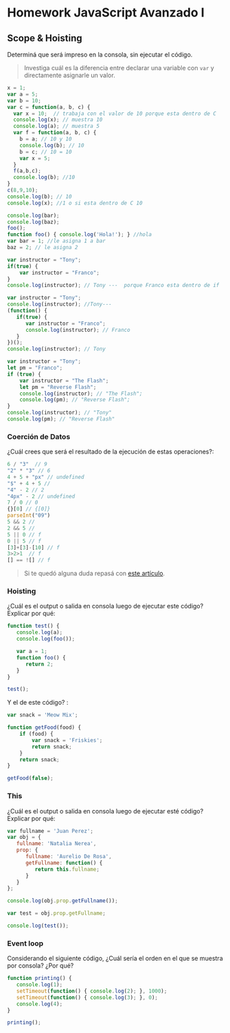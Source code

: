 
# Homework JavaScript Avanzado I

## Scope & Hoisting

Determiná que será impreso en la consola, sin ejecutar el código.

> Investiga cuál es la diferencia entre declarar una variable con `var` y directamente asignarle un valor.

```javascript
x = 1;
var a = 5;
var b = 10;
var c = function(a, b, c) {
  var x = 10;  // trabaja con el valor de 10 porque esta dentro de C
  console.log(x); // muestra 10
  console.log(a); // muestra 5
  var f = function(a, b, c) {
    b = a; // 10 y 10
    console.log(b); // 10
    b = c; // 10 = 10 
    var x = 5;
  }
  f(a,b,c);
  console.log(b); //10
}
c(8,9,10);
console.log(b); // 10
console.log(x); //1 o si esta dentro de C 10
```

```javascript
console.log(bar);
console.log(baz);
foo();
function foo() { console.log('Hola!'); } //hola 
var bar = 1; //le asigna 1 a bar
baz = 2; // le asigna 2
```

```javascript
var instructor = "Tony";
if(true) {
    var instructor = "Franco"; 
}
console.log(instructor); // Tony ---  porque Franco esta dentro de if 
```

```javascript
var instructor = "Tony";
console.log(instructor); //Tony--- 
(function() {
   if(true) {
      var instructor = "Franco";
      console.log(instructor); // Franco 
   }
})();
console.log(instructor); // Tony
```

```javascript
var instructor = "Tony";
let pm = "Franco";
if (true) {
    var instructor = "The Flash";
    let pm = "Reverse Flash";
    console.log(instructor); // "The Flash"; 
    console.log(pm); // "Reverse Flash";
}
console.log(instructor); // "Tony"
console.log(pm); // "Reverse Flash"
```
### Coerción de Datos

¿Cuál crees que será el resultado de la ejecución de estas operaciones?:

```javascript
6 / "3"  // 9
"2" * "3" // 6
4 + 5 + "px" // undefined
"$" + 4 + 5 //  
"4" - 2 // 2
"4px" - 2 // undefined
7 / 0 // 0
{}[0] // {[0]}
parseInt("09")
5 && 2 // 
2 && 5 // 
5 || 0 // f
0 || 5 // f 
[3]+[3]-[10] // f
3>2>1  // f
[] == ![] // f
```

> Si te quedó alguna duda repasá con [este artículo](http://javascript.info/tutorial/object-conversion).


### Hoisting

¿Cuál es el output o salida en consola luego de ejecutar este código? Explicar por qué:

```javascript
function test() {
   console.log(a);
   console.log(foo());

   var a = 1;
   function foo() {
      return 2;
   }
}

test();
```

Y el de este código? :

```javascript
var snack = 'Meow Mix';

function getFood(food) {
    if (food) {
        var snack = 'Friskies';
        return snack;
    }
    return snack;
}

getFood(false);
```


### This

¿Cuál es el output o salida en consola luego de ejecutar esté código? Explicar por qué:

```javascript
var fullname = 'Juan Perez';
var obj = {
   fullname: 'Natalia Nerea',
   prop: {
      fullname: 'Aurelio De Rosa',
      getFullname: function() {
         return this.fullname;
      }
   }
};

console.log(obj.prop.getFullname());

var test = obj.prop.getFullname;

console.log(test());
```

### Event loop

Considerando el siguiente código, ¿Cuál sería el orden en el que se muestra por consola? ¿Por qué?

```javascript
function printing() {
   console.log(1);
   setTimeout(function() { console.log(2); }, 1000);
   setTimeout(function() { console.log(3); }, 0);
   console.log(4);
}

printing();
```
